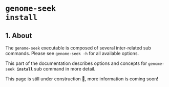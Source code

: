 # <code>genome-seek <b>install</b></code>

## 1. About 
The `genome-seek` executable is composed of several inter-related sub commands. Please see `genome-seek -h` for all available options.

This part of the documentation describes options and concepts for <code>genome-seek <b>install</b></code> sub command in more detail.

This page is still under construction 👷, more information is coming soon! 
